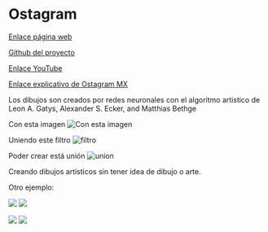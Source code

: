 # Ostagram

[Enlace página web](https://www.ostagram.me/about?locale=en)

[Github del proyecto](https://github.com/SergeyMorugin/ostagram)

[Enlace YouTube](https://www.google.com/url?sa=t&rct=j&q=&esrc=s&source=web&cd=&cad=rja&uact=8&ved=2ahUKEwj58uWgrIP7AhWMwIUKHSwTBN0QtwJ6BAggEAI&url=https%3A%2F%2Fwww.youtube.com%2Fwatch%3Fv%3DsNmkFsGSzmo&usg=AOvVaw2pSyEjX-978iriVnpG2xbo)

[Enlace explicativo de Ostagram MX](https://www.sinembargo.mx/11-04-2016/1646750)

Los dibujos son creados por redes neuronales con el algoritmo artistico de Leon A. Gatys, Alexander S. Ecker, and Matthias Bethge

Con esta imagen
![Con esta imagen](https://www.ostagram.me/assets/stat/megan-f3e4d6091406091d6216373423c17eefdfdd96855e37c6df44cfba1c229a9697.jpg)

Uniendo este filtro
![filtro](https://www.ostagram.me/assets/stat/starry_night-65a6a8aa43db89fec79f0698fbad1a553169afea468c56e31eed822ebfb9d021.jpg)


Poder crear está unión
![union](https://www.ostagram.me/assets/stat/starry_megan-aee20e63382fd060a3d8928ef474103abd798ea693edf788f83b6bdc25c5c710.jpg)

Creando dibujos artísticos sin tener idea de dibujo o arte.

Otro ejemplo:

![](https://lavozdelmuro.net/wp-content/uploads/2019/10/redes-neuronales-14.jpg)
![](https://lavozdelmuro.net/wp-content/uploads/2019/10/Neural-13.jpg)


![](https://lavozdelmuro.net/wp-content/uploads/2019/10/redes-neuronales-4.jpg)
![](https://lavozdelmuro.net/wp-content/uploads/2019/10/Neural-20.jpg)